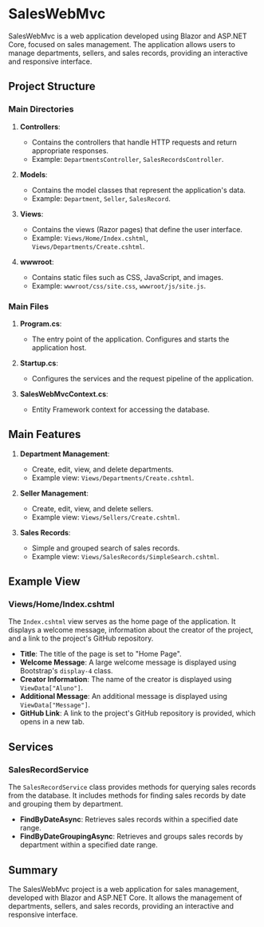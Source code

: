 # SalesWebMvc

SalesWebMvc is a web application developed using Blazor and ASP.NET Core, focused on sales management. The application allows users to manage departments, sellers, and sales records, providing an interactive and responsive interface.

## Project Structure

### Main Directories

1. **Controllers**:
   - Contains the controllers that handle HTTP requests and return appropriate responses.
   - Example: `DepartmentsController`, `SalesRecordsController`.

2. **Models**:
   - Contains the model classes that represent the application's data.
   - Example: `Department`, `Seller`, `SalesRecord`.

3. **Views**:
   - Contains the views (Razor pages) that define the user interface.
   - Example: `Views/Home/Index.cshtml`, `Views/Departments/Create.cshtml`.

4. **wwwroot**:
   - Contains static files such as CSS, JavaScript, and images.
   - Example: `wwwroot/css/site.css`, `wwwroot/js/site.js`.

### Main Files

1. **Program.cs**:
   - The entry point of the application. Configures and starts the application host.

2. **Startup.cs**:
   - Configures the services and the request pipeline of the application.

3. **SalesWebMvcContext.cs**:
   - Entity Framework context for accessing the database.

## Main Features

1. **Department Management**:
   - Create, edit, view, and delete departments.
   - Example view: `Views/Departments/Create.cshtml`.

2. **Seller Management**:
   - Create, edit, view, and delete sellers.
   - Example view: `Views/Sellers/Create.cshtml`.

3. **Sales Records**:
   - Simple and grouped search of sales records.
   - Example view: `Views/SalesRecords/SimpleSearch.cshtml`.

## Example View

### Views/Home/Index.cshtml

The `Index.cshtml` view serves as the home page of the application. It displays a welcome message, information about the creator of the project, and a link to the project's GitHub repository.
- **Title**: The title of the page is set to "Home Page".
- **Welcome Message**: A large welcome message is displayed using Bootstrap's `display-4` class.
- **Creator Information**: The name of the creator is displayed using `ViewData["Aluno"]`.
- **Additional Message**: An additional message is displayed using `ViewData["Message"]`.
- **GitHub Link**: A link to the project's GitHub repository is provided, which opens in a new tab.

## Services

### SalesRecordService

The `SalesRecordService` class provides methods for querying sales records from the database. It includes methods for finding sales records by date and grouping them by department.
- **FindByDateAsync**: Retrieves sales records within a specified date range.
- **FindByDateGroupingAsync**: Retrieves and groups sales records by department within a specified date range.

## Summary

The SalesWebMvc project is a web application for sales management, developed with Blazor and ASP.NET Core. It allows the management of departments, sellers, and sales records, providing an interactive and responsive interface.

